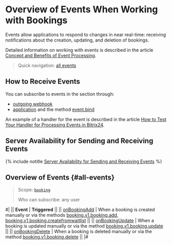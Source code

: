 # Overview of Events When Working with Bookings

Events allow applications to respond to changes in near real-time: receiving notifications about the creation, updating, and deletion of bookings.

Detailed information on working with events is described in the article [Concept and Benefits of Event Processing](../../../events/index.md).

> Quick navigation: [all events](#all-events)

## How to Receive Events

You can subscribe to events in the section through:

- [outgoing webhook](../../../../local-integrations/local-webhooks.md)
- [application](../../../app-installation/index.md) and the method [event.bind](../../../events/event-bind.md)

An example of a handler for the event is described in the article [How to Test Your Handler for Processing Events in Bitrix24](../../../events/test-handler.md).

## Server Availability for Sending and Receiving Events

{% include notitle [Server Availability for Sending and Receiving Events](../../../../_includes/events-index.md) %}

## Overview of Events {#all-events}

> Scope: [`booking`](../../../scopes/permissions.md)
>
> Who can subscribe: any user

#|
|| **Event** | **Triggered** ||
|| [onBookingAdd](./on-booking-add.md) | When a booking is created manually or via the methods [booking.v1.booking.add](../booking-v1-booking-add.md), [booking.v1.booking.createfromwaitlist](../booking-v1-booking-createfromwaitlist.md) ||
|| [onBookingUpdate](./on-booking-update.md) | When a booking is updated manually or via the method [booking.v1.booking.update](../booking-v1-booking-update.md) ||
|| [onBookingDelete](./on-booking-delete.md) | When a booking is deleted manually or via the method [booking.v1.booking.delete](../booking-v1-booking-delete.md) ||
|#